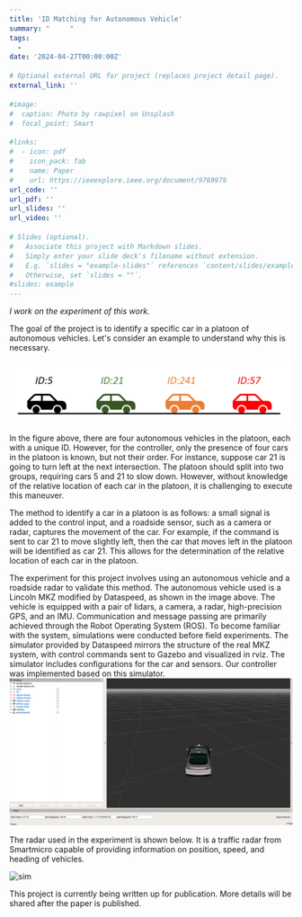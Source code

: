 ```yaml
---
title: 'ID Matching for Autonomous Vehicle'
summary: "     "
tags:
  - 
date: '2024-04-27T00:00:00Z'

# Optional external URL for project (replaces project detail page).
external_link: ''

#image:
#  caption: Photo by rawpixel on Unsplash
#  focal_point: Smart

#links:
#  - icon: pdf
#    icon_pack: fab
#    name: Paper
#    url: https://ieeexplore.ieee.org/document/9769979
url_code: ''
url_pdf: ''
url_slides: ''
url_video: ''

# Slides (optional).
#   Associate this project with Markdown slides.
#   Simply enter your slide deck's filename without extension.
#   E.g. `slides = "example-slides"` references `content/slides/example-slides.md`.
#   Otherwise, set `slides = ""`.
#slides: example
---
```



*I work on the experiment of this work.*

The goal of the project is to identify a specific car in a platoon of autonomous vehicles. Let's consider an example to understand why this is necessary.

![platoon](platoon.PNG)

In the figure above, there are four autonomous vehicles in the platoon, each with a unique ID. However, for the controller, only the presence of four cars in the platoon is known, but not their order. For instance, suppose car 21 is going to turn left at the next intersection. The platoon should split into two groups, requiring cars 5 and 21 to slow down. However, without knowledge of the relative location of each car in the platoon, it is challenging to execute this maneuver.

The method to identify a car in a platoon is as follows: a small signal is added to the control input, and a roadside sensor, such as a camera or radar, captures the movement of the car. For example, if the command is sent to car 21 to move slightly left, then the car that moves left in the platoon will be identified as car 21. This allows for the determination of the relative location of each car in the platoon.

The experiment for this project involves using an autonomous vehicle and a roadside radar to validate this method. The autonomous vehicle used is a Lincoln MKZ modified by Dataspeed, as shown in the image above. The vehicle is equipped with a pair of lidars, a camera, a radar, high-precision GPS, and an IMU. Communication and message passing are primarily achieved through the Robot Operating System (ROS). To become familiar with the system, simulations were conducted before field experiments. The simulator provided by Dataspeed mirrors the structure of the real MKZ system, with control commands sent to Gazebo and visualized in rviz. The simulator includes configurations for the car and sensors. Our controller was implemented based on this simulator.
![sim](sim.PNG)

The radar used in the experiment is shown below. It is a traffic radar from Smartmicro capable of providing information on position, speed, and heading of vehicles.

![sim](radar.PNG)

This project is currently being written up for publication. More details will be shared after the paper is published.